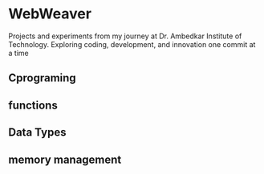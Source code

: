 # WebWeaver
Projects and experiments from my journey at Dr. Ambedkar Institute of Technology. Exploring coding, development, and innovation one commit at a time


## Cprograming
## functions
## Data Types
## memory management
